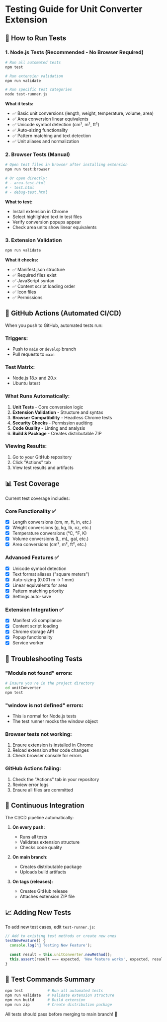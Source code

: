 # Testing Guide for Unit Converter Extension

## 🧪 How to Run Tests

### 1. **Node.js Tests** (Recommended - No Browser Required)

```bash
# Run all automated tests
npm test

# Run extension validation
npm run validate

# Run specific test categories
node test-runner.js
```

**What it tests:**
- ✅ Basic unit conversions (length, weight, temperature, volume, area)
- ✅ Area conversion linear equivalents
- ✅ Unicode symbol detection (cm², m², ft²)
- ✅ Auto-sizing functionality
- ✅ Pattern matching and text detection
- ✅ Unit aliases and normalization

### 2. **Browser Tests** (Manual)

```bash
# Open test files in browser after installing extension
npm run test:browser

# Or open directly:
# - area-test.html
# - test.html
# - debug-test.html
```

**What to test:**
- Install extension in Chrome
- Select highlighted text in test files
- Verify conversion popups appear
- Check area units show linear equivalents

### 3. **Extension Validation**

```bash
npm run validate
```

**What it checks:**
- ✅ Manifest.json structure
- ✅ Required files exist
- ✅ JavaScript syntax
- ✅ Content script loading order
- ✅ Icon files
- ✅ Permissions

## 🤖 GitHub Actions (Automated CI/CD)

When you push to GitHub, automated tests run:

### **Triggers:**
- Push to `main` or `develop` branch
- Pull requests to `main`

### **Test Matrix:**
- Node.js 18.x and 20.x
- Ubuntu latest

### **What Runs Automatically:**
1. **Unit Tests** - Core conversion logic
2. **Extension Validation** - Structure and syntax
3. **Browser Compatibility** - Headless Chrome tests
4. **Security Checks** - Permission auditing
5. **Code Quality** - Linting and analysis
6. **Build & Package** - Creates distributable ZIP

### **Viewing Results:**
1. Go to your GitHub repository
2. Click "Actions" tab
3. View test results and artifacts

## 📊 Test Coverage

Current test coverage includes:

### **Core Functionality** ✅
- [x] Length conversions (cm, m, ft, in, etc.)
- [x] Weight conversions (g, kg, lb, oz, etc.)
- [x] Temperature conversions (°C, °F, K)
- [x] Volume conversions (L, mL, gal, etc.)
- [x] Area conversions (cm², m², ft², etc.)

### **Advanced Features** ✅
- [x] Unicode symbol detection
- [x] Text format aliases ("square meters")
- [x] Auto-sizing (0.001 m → 1 mm)
- [x] Linear equivalents for area
- [x] Pattern matching priority
- [x] Settings auto-save

### **Extension Integration** ✅
- [x] Manifest v3 compliance
- [x] Content script loading
- [x] Chrome storage API
- [x] Popup functionality
- [x] Service worker

## 🚨 Troubleshooting Tests

### **"Module not found" errors:**
```bash
# Ensure you're in the project directory
cd unitConverter
npm test
```

### **"window is not defined" errors:**
- This is normal for Node.js tests
- The test runner mocks the window object

### **Browser tests not working:**
1. Ensure extension is installed in Chrome
2. Reload extension after code changes
3. Check browser console for errors

### **GitHub Actions failing:**
1. Check the "Actions" tab in your repository
2. Review error logs
3. Ensure all files are committed

## 🔄 Continuous Integration

The CI/CD pipeline automatically:

1. **On every push:**
   - Runs all tests
   - Validates extension structure
   - Checks code quality

2. **On main branch:**
   - Creates distributable package
   - Uploads build artifacts

3. **On tags (releases):**
   - Creates GitHub release
   - Attaches extension ZIP file

## 📈 Adding New Tests

To add new test cases, edit `test-runner.js`:

```javascript
// Add to existing test methods or create new ones
testNewFeature() {
  console.log('🧪 Testing New Feature');
  
  const result = this.unitConverter.newMethod();
  this.assert(result === expected, 'New feature works', expected, result);
}
```

## 🎯 Test Commands Summary

```bash
npm test           # Run all automated tests
npm run validate   # Validate extension structure  
npm run build      # Build extension
npm run zip        # Create distribution package
```

All tests should pass before merging to main branch! 🚀
